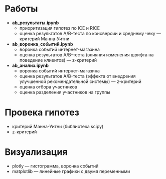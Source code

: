 # Работы
 * **ab_результаты.ipynb**
   * приоритизация гипотез по ICE и RICE
   * оценка результатов A/B-теста по консверсии и среднему чеку — критерий Манна-Уитни
 * **ab_воронка_событий.ipynb** 
   * воронка событий интернет-магазина
   * оценка результатов A/B-теста (влияния изменения шрифта на поведение клиентов) — z-критерий
 * **ab_анализ.ipynb** 
   * воронка событий интернет-магазина
   * оценка результатов A/B-теста (эффекта от внедрения улучшенной рекомендательной системы) — z-критерий
   * оценка отбора участников
   * оценка разделения участников на группы
# Провека гипотез 
 * критерий Манна-Уитни (библиотека scipy)
 * z-критерий
# Визуализация
 * plotly — гистограмма, воронка событий
 * matplotlib — линейные графики с двумя переменными
